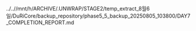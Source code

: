 ../..//mnt/h/ARCHIVE/.UNWRAP/STAGE2/temp_extract_8월6일/DuRiCore/backup_repository/phase5_5_backup_20250805_103800/DAY7_COMPLETION_REPORT.md